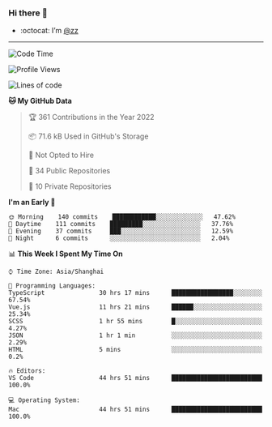 ### Hi there 👋

- :octocat: I’m [@zz](https://github.com/holazz)

---

<!--START_SECTION:waka-->
![Code Time](http://img.shields.io/badge/Code%20Time-0%20secs-blue)

![Profile Views](http://img.shields.io/badge/Profile%20Views-99-blue)

![Lines of code](https://img.shields.io/badge/From%20Hello%20World%20I%27ve%20Written-734%20Thousand%20lines%20of%20code-blue)

**🐱 My GitHub Data** 

> 🏆 361 Contributions in the Year 2022
 > 
> 📦 71.6 kB Used in GitHub's Storage 
 > 
> 🚫 Not Opted to Hire
 > 
> 📜 34 Public Repositories 
 > 
> 🔑 10 Private Repositories  
 > 
**I'm an Early 🐤** 

```text
🌞 Morning    140 commits    ████████████░░░░░░░░░░░░░   47.62% 
🌆 Daytime    111 commits    █████████░░░░░░░░░░░░░░░░   37.76% 
🌃 Evening    37 commits     ███░░░░░░░░░░░░░░░░░░░░░░   12.59% 
🌙 Night      6 commits      ░░░░░░░░░░░░░░░░░░░░░░░░░   2.04%

```


📊 **This Week I Spent My Time On** 

```text
⌚︎ Time Zone: Asia/Shanghai

💬 Programming Languages: 
TypeScript               30 hrs 17 mins      █████████████████░░░░░░░░   67.54% 
Vue.js                   11 hrs 21 mins      ██████░░░░░░░░░░░░░░░░░░░   25.34% 
SCSS                     1 hr 55 mins        █░░░░░░░░░░░░░░░░░░░░░░░░   4.27% 
JSON                     1 hr 1 min          ░░░░░░░░░░░░░░░░░░░░░░░░░   2.29% 
HTML                     5 mins              ░░░░░░░░░░░░░░░░░░░░░░░░░   0.2%

🔥 Editors: 
VS Code                  44 hrs 51 mins      █████████████████████████   100.0%

💻 Operating System: 
Mac                      44 hrs 51 mins      █████████████████████████   100.0%

```


<!--END_SECTION:waka-->
